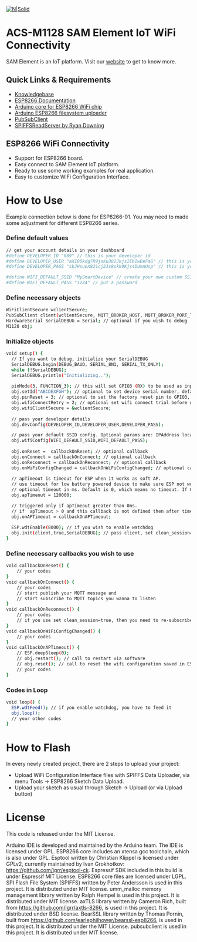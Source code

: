 [![N|Solid](https://www.samelement.com/img/logo/logo-final-100x100.png)](https://www.samelement.com/img/logo/logo-final-100x100.png)
# ACS-M1128 SAM Element IoT WiFi Connectivity

SAM Element is an IoT platform. Visit our [website](https://www.samelement.com) to get to know more.

## Quick Links & Requirements
  - [Knowledgebase](https://ask.samelement.com)
  - [ESP8266 Documentation](https://arduino-esp8266.readthedocs.io/en/latest/index.html)
  - [Arduino core for ESP8266 WiFi chip](https://github.com/esp8266/Arduino)
  - [Arduino ESP8266 filesystem uploader](https://github.com/esp8266/arduino-esp8266fs-plugin)
  - [PubSubClient](https://github.com/Imroy/pubsubclient)
  - [SPIFFSReadServer by Ryan Downing](https://github.com/r-downing/SPIFFSReadServer)

## ESP8266 WiFi Connectivity
  - Support for ESP8266 board.
  - Easy connect to SAM Element IoT platform.
  - Ready to use some working examples for real application.
  - Easy to customize WiFi Configuration Interface.

# How to Use

Example connection below is done for ESP8266-01. You may need to made some adjustment for different ESP8266 series.
### Define default values
```sh
// get your account details in your dashboard
#define DEVELOPER_ID "889" // this is your developer id 
#define DEVELOPER_USER "aXI0Okdg7R9jsku382JkjsIEbIwDeFaG" // this is your device API username
#define DEVELOPER_PASS "skJHsueX821cj2Js8skk9Kjs4DUmnUsp" // this is your device API password

#define WIFI_DEFAULT_SSID "MySmartDevice" // create your own custom SSID
#define WIFI_DEFAULT_PASS "1234" // put a password
```

### Define necessary objects
```sh
WiFiClientSecure wclientSecure;
PubSubClient client(wclientSecure, MQTT_BROKER_HOST, MQTT_BROKER_PORT_TLS);
HardwareSerial SerialDEBUG = Serial; // optional if you wish to debug
M1128 obj;
```

### Initialize objects
```sh
void setup() {
  // If you want to debug, initialize your SerialDEBUG
  SerialDEBUG.begin(DEBUG_BAUD, SERIAL_8N1, SERIAL_TX_ONLY);
  while (!SerialDEBUG);
  SerialDEBUG.println("Initializing..");
  
  pinMode(3, FUNCTION_3); // this will set GPIO3 (RX) to be used as input
  obj.setId("ABCDEXFGH"); // optional to set device serial number, default is retrieved from ESP.getChipId()
  obj.pinReset = 3; // optional to set the factory reset pin to GPIO3, default is GPIO3
  obj.wifiConnectRetry = 2; // optional set wifi connect trial before going to AP mode, default is 3  
  obj.wifiClientSecure = &wclientSecure;  
  
  // pass your developer details
  obj.devConfig(DEVELOPER_ID,DEVELOPER_USER,DEVELOPER_PASS);

  // pass your default SSID config. Optional params are: IPAddress localip, IPAddress gateway, IPAddress subnet
  obj.wifiConfig(WIFI_DEFAULT_SSID,WIFI_DEFAULT_PASS); 
  
  obj.onReset =  callbackOnReset; // optional callback
  obj.onConnect = callbackOnConnect; // optional callback
  obj.onReconnect = callbackOnReconnect; // optional callback
  obj.onWiFiConfigChanged = callbackOnWiFiConfigChanged; // optional callback
  
  // apTimeout is timeout for ESP when it works as soft AP.
  // use timeout for low battery powered device to make sure ESP not work as AP too long. 
  // optional timeout in ms. Default is 0, which means no timeout. If 0 then callbackOnAPTimeout is not required
  obj.apTimeout = 120000;

  // triggered only if apTimeout greater than 0ms.
  // if  apTimeout > 0 and this callback is not defined then after timeout will goes to deep sleep.
  obj.onAPTimeout = callbackOnAPTimeout; 
  
  ESP.wdtEnable(8000); // if you wish to enable watchdog
  obj.init(client,true,SerialDEBUG); // pass client, set clean_session=true, use debug (optional).
}
```

### Define necessary callbacks you wish to use
```sh
void callbackOnReset() {
    // your codes
}
void callbackOnConnect() {
    // your codes
    // start publish your MQTT message and
    // start subscribe to MQTT topics you wanna to listen
}
void callbackOnReconnect() {
    // your codes
    // if you use set clean_session=true, then you need to re-subscribe here
}
void callbackOnWiFiConfigChanged() {
    // your codes
}
void callbackOnAPTimeout() {
    // ESP.deepSleep(0);
    // obj.restart(); // call to restart via software
    // obj.reset(); // call to reset the wifi configuration saved in ESP, this will trigger onReset()
    // your codes
}
```

### Codes in Loop
```sh
void loop() {
  ESP.wdtFeed(); // if you enable watchdog, you have to feed it
  obj.loop();
  // your other codes
}
```

# How to Flash

In every newly created project, there are 2 steps to upload your project:
* Upload WiFi Configuration Interface files with SPIFFS Data Uploader, via menu Tools -> ESP8266 Sketch Data Upload.
* Upload your sketch as usual through Sketch -> Upload (or via Upload button)


# License

This code is released under the MIT License.

Arduino IDE is developed and maintained by the Arduino team. The IDE is licensed under GPL.
ESP8266 core includes an xtensa gcc toolchain, which is also under GPL.
Esptool written by Christian Klippel is licensed under GPLv2, currently maintained by Ivan Grokhotkov: https://github.com/igrr/esptool-ck.
Espressif SDK included in this build is under Espressif MIT License.
ESP8266 core files are licensed under LGPL.
SPI Flash File System (SPIFFS) written by Peter Andersson is used in this project. It is distributed under MIT license.
umm_malloc memory management library written by Ralph Hempel is used in this project. It is distributed under MIT license.
axTLS library written by Cameron Rich, built from https://github.com/igrr/axtls-8266, is used in this project. It is distributed under BSD license.
BearSSL library written by Thomas Pornin, built from https://github.com/earlephilhower/bearssl-esp8266, is used in this project. It is distributed under the MIT License.
pubsubclient is used in this project. It is distributed under MIT license.
